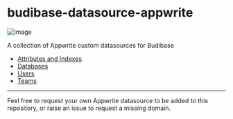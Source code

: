 # budibase-datasource-appwrite

![image](https://user-images.githubusercontent.com/101575380/231806244-b879deb0-69fa-4fad-8032-a58cb221cd4d.png)

A collection of Appwrite custom datasources for Budibase

- [Attributes and Indexes](https://github.com/melohagan/budibase-datasource-appwrite-attributes-indexes)
- [Databases](https://github.com/melohagan/budibase-datasource-appwrite-databases)
- [Users](https://github.com/melohagan/budibase-datasource-appwrite-users)
- [Teams](https://github.com/melohagan/budibase-datasource-appwrite-teams)

---

Feel free to request your own Appwrite datasource to be added to this repository, or raise an issue to request a missing domain.

